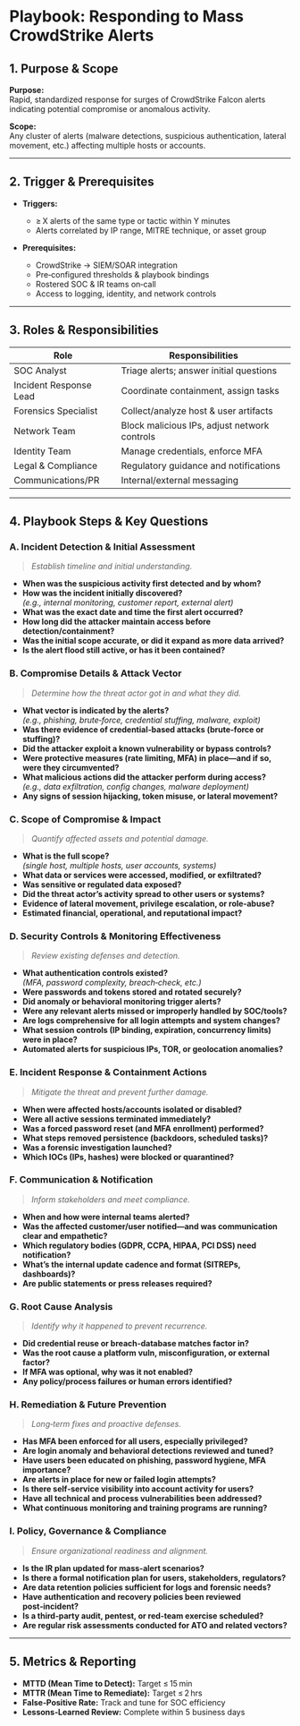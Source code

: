 # Playbook: Responding to Mass CrowdStrike Alerts

## 1. Purpose & Scope
**Purpose:**  
Rapid, standardized response for surges of CrowdStrike Falcon alerts indicating potential compromise or anomalous activity.

**Scope:**  
Any cluster of alerts (malware detections, suspicious authentication, lateral movement, etc.) affecting multiple hosts or accounts.

---

## 2. Trigger & Prerequisites

- **Triggers:**  
  - ≥ X alerts of the same type or tactic within Y minutes  
  - Alerts correlated by IP range, MITRE technique, or asset group

- **Prerequisites:**  
  - CrowdStrike → SIEM/SOAR integration  
  - Pre‑configured thresholds & playbook bindings  
  - Rostered SOC & IR teams on‑call  
  - Access to logging, identity, and network controls

---

## 3. Roles & Responsibilities

| Role                  | Responsibilities                                    |
|-----------------------|-----------------------------------------------------|
| SOC Analyst           | Triage alerts; answer initial questions             |
| Incident Response Lead| Coordinate containment, assign tasks                |
| Forensics Specialist  | Collect/analyze host & user artifacts               |
| Network Team          | Block malicious IPs, adjust network controls        |
| Identity Team         | Manage credentials, enforce MFA                     |
| Legal & Compliance    | Regulatory guidance and notifications               |
| Communications/PR     | Internal/external messaging                         |

---

## 4. Playbook Steps & Key Questions

### A. Incident Detection & Initial Assessment  
> *Establish timeline and initial understanding.*

- **When was the suspicious activity first detected and by whom?**  
- **How was the incident initially discovered?**  
  _(e.g., internal monitoring, customer report, external alert)_  
- **What was the exact date and time the first alert occurred?**  
- **How long did the attacker maintain access before detection/containment?**  
- **Was the initial scope accurate, or did it expand as more data arrived?**  
- **Is the alert flood still active, or has it been contained?**  

### B. Compromise Details & Attack Vector  
> *Determine how the threat actor got in and what they did.*

- **What vector is indicated by the alerts?**  
  _(e.g., phishing, brute‑force, credential stuffing, malware, exploit)_  
- **Was there evidence of credential‑based attacks (brute‑force or stuffing)?**  
- **Did the attacker exploit a known vulnerability or bypass controls?**  
- **Were protective measures (rate limiting, MFA) in place—and if so, were they circumvented?**  
- **What malicious actions did the attacker perform during access?**  
  _(e.g., data exfiltration, config changes, malware deployment)_  
- **Any signs of session hijacking, token misuse, or lateral movement?**  

### C. Scope of Compromise & Impact  
> *Quantify affected assets and potential damage.*

- **What is the full scope?**  
  _(single host, multiple hosts, user accounts, systems)_  
- **What data or services were accessed, modified, or exfiltrated?**  
- **Was sensitive or regulated data exposed?**  
- **Did the threat actor’s activity spread to other users or systems?**  
- **Evidence of lateral movement, privilege escalation, or role‑abuse?**  
- **Estimated financial, operational, and reputational impact?**  

### D. Security Controls & Monitoring Effectiveness  
> *Review existing defenses and detection.*

- **What authentication controls existed?**  
  _(MFA, password complexity, breach‑check, etc.)_  
- **Were passwords and tokens stored and rotated securely?**  
- **Did anomaly or behavioral monitoring trigger alerts?**  
- **Were any relevant alerts missed or improperly handled by SOC/tools?**  
- **Are logs comprehensive for all login attempts and system changes?**  
- **What session controls (IP binding, expiration, concurrency limits) were in place?**  
- **Automated alerts for suspicious IPs, TOR, or geolocation anomalies?**  

### E. Incident Response & Containment Actions  
> *Mitigate the threat and prevent further damage.*

- **When were affected hosts/accounts isolated or disabled?**  
- **Were all active sessions terminated immediately?**  
- **Was a forced password reset (and MFA enrollment) performed?**  
- **What steps removed persistence (backdoors, scheduled tasks)?**  
- **Was a forensic investigation launched?**  
- **Which IOCs (IPs, hashes) were blocked or quarantined?**  

### F. Communication & Notification  
> *Inform stakeholders and meet compliance.*

- **When and how were internal teams alerted?**  
- **Was the affected customer/user notified—and was communication clear and empathetic?**  
- **Which regulatory bodies (GDPR, CCPA, HIPAA, PCI DSS) need notification?**  
- **What’s the internal update cadence and format (SITREPs, dashboards)?**  
- **Are public statements or press releases required?**  

### G. Root Cause Analysis  
> *Identify why it happened to prevent recurrence.*

- **Did credential reuse or breach‑database matches factor in?**  
- **Was the root cause a platform vuln, misconfiguration, or external factor?**  
- **If MFA was optional, why was it not enabled?**  
- **Any policy/process failures or human errors identified?**  

### H. Remediation & Future Prevention  
> *Long‑term fixes and proactive defenses.*

- **Has MFA been enforced for all users, especially privileged?**  
- **Are login anomaly and behavioral detections reviewed and tuned?**  
- **Have users been educated on phishing, password hygiene, MFA importance?**  
- **Are alerts in place for new or failed login attempts?**  
- **Is there self‑service visibility into account activity for users?**  
- **Have all technical and process vulnerabilities been addressed?**  
- **What continuous monitoring and training programs are running?**  

### I. Policy, Governance & Compliance  
> *Ensure organizational readiness and alignment.*

- **Is the IR plan updated for mass‑alert scenarios?**  
- **Is there a formal notification plan for users, stakeholders, regulators?**  
- **Are data retention policies sufficient for logs and forensic needs?**  
- **Have authentication and recovery policies been reviewed post‑incident?**  
- **Is a third‑party audit, pentest, or red‑team exercise scheduled?**  
- **Are regular risk assessments conducted for ATO and related vectors?**  

---

## 5. Metrics & Reporting
- **MTTD (Mean Time to Detect):** Target ≤ 15 min  
- **MTTR (Mean Time to Remediate):** Target ≤ 2 hrs  
- **False‑Positive Rate:** Track and tune for SOC efficiency  
- **Lessons‑Learned Review:** Complete within 5 business days  
